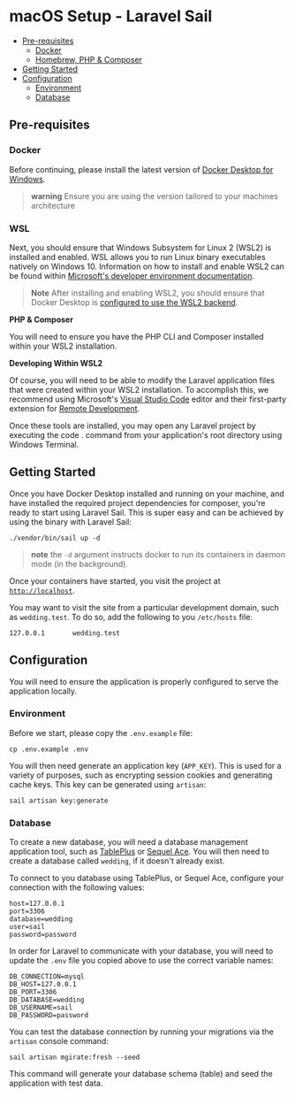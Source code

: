 # macOS Setup - Laravel Sail

- [Pre-requisites](#pre-requisites)
  - [Docker](#docker)
  - [Homebrew, PHP & Composer](#homebrew)
- [Getting Started](#getting-started)
- [Configuration](#configuration)
  - [Environment](#environment)
  - [Database](#database)

<a name="pre-requisites"></a>
## Pre-requisites


<a name="docker"></a>
### Docker
Before continuing, please install the latest version of [Docker Desktop for Windows](https://docs.docker.com/desktop/windows/install/).

> **warning** Ensure you are using the version tailored to your machines architecture

<a name="wsl"></a>
### WSL
Next, you should ensure that Windows Subsystem for Linux 2 (WSL2) is installed and enabled.
WSL allows you to run Linux binary executables natively on Windows 10.
Information on how to install and enable WSL2 can be found within
[Microsoft's developer environment documentation](https://docs.microsoft.com/en-us/windows/wsl/install).

> **Note** After installing and enabling WSL2, you should ensure that Docker Desktop is
> [configured to use the WSL2 backend](https://docs.docker.com/desktop/windows/wsl/).

**PHP & Composer**

You will need to ensure you have the PHP CLI and Composer installed within your WSL2 installation. 

**Developing Within WSL2**

Of course, you will need to be able to modify the Laravel application files that were created within your WSL2 installation.
To accomplish this, we recommend using Microsoft's [Visual Studio Code](https://code.visualstudio.com) editor and their
first-party extension for [Remote Development](https://marketplace.visualstudio.com/items?itemName=ms-vscode-remote.vscode-remote-extensionpack).

Once these tools are installed, you may open any Laravel project by executing the code . command from your application's root directory using Windows Terminal.



<a name="getting-started"></a>
## Getting Started

Once you have Docker Desktop installed and running on your machine, and have installed the required
project dependencies for composer, you're ready to start using Laravel Sail. This is super easy
and can be achieved by using the binary with Laravel Sail: 

```shell
./vendor/bin/sail up -d
```

> **note** the `-d` argument instructs docker to run its containers in daemon mode (in the background).

Once your containers have started, you visit the project at [`http://localhost`](http://localhost).

You may want to visit the site from a particular development domain, such as `wedding.test`.
To do so, add the following to you `/etc/hosts` file:


```
127.0.0.1       wedding.test
```

<a name="configuration"></a>
## Configuration

You will need to ensure the application is properly configured to serve the application locally.

<a name="environment"></a>
### Environment

Before we start, please copy the `.env.example` file:

```shell
cp .env.example .env
```

You will then need generate an application key (`APP_KEY`). This is used for a variety of purposes,
such as encrypting session cookies and generating cache keys. This key can be generated using `artisan`:

```shell
sail artisan key:generate
```

<a name="database"></a>
### Database

To create a new database, you will need a database management application tool,
such as [TablePlus](https://tableplus.com) or [Sequel Ace](https://sequel-ace.com).
You will then need to create a database called `wedding`, if it doesn't already exist.

To connect to you database using TablePlus, or Sequel Ace, configure your connection with the following values:

```
host=127.0.0.1
port=3306
database=wedding
user=sail
password=password
```

In order for Laravel to communicate with your database, you will need to update
the `.env` file you copied above to use the correct variable names:


```dotenv
DB_CONNECTION=mysql
DB_HOST=127.0.0.1
DB_PORT=3306
DB_DATABASE=wedding
DB_USERNAME=sail
DB_PASSWORD=password
```

You can test the database connection by running your migrations via the `artisan` console command:

```shell
sail artisan mgirate:fresh --seed
```

This command will generate your database schema (table) and seed the application with test data.
